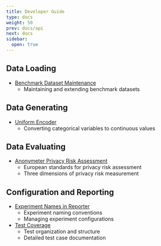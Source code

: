 ```yaml
---
title: Developer Guide
type: docs
weight: 50
prev: docs/api
next: docs
sidebar:
  open: true
---
```


## Data Loading
- [Benchmark Dataset Maintenance](./benchmark-datasets)
  - Maintaining and extending benchmark datasets

## Data Generating
- [Uniform Encoder](./uniform-encoder)
  - Converting categorical variables to continuous values

## Data Evaluating
- [Anonymeter Privacy Risk Assessment](./anonymeter)
  - European standards for privacy risk assessment
  - Three dimensions of privacy risk measurement

## Configuration and Reporting
- [Experiment Names in Reporter](./experiment-naming-in-reporter)
  - Experiment naming conventions
  - Managing experiment configurations
- [Test Coverage](./test-coverage)
  - Test organization and structure
  - Detailed test case documentation